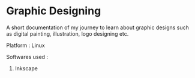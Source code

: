 # Graphic Designing
A short documentation of my journey to learn about graphic designs such as digital painting, illustration, logo designing etc.

Platform :
  Linux

Softwares used :
  1. Inkscape
